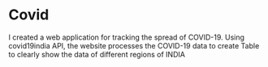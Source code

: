 # Covid
I created a web application for tracking the spread of COVID-19. Using covid19india API, the website processes the COVID-19 data to create Table to clearly show the data of different regions of INDIA
